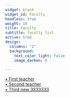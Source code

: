 ```yaml
---
widget: blank
widget_id: Faculty
headless: true
weight: 10
title: Faculty
subtitle: faculty list
active: true
design:
  columns: "2"
  background:
    text_color_light: false
    image_darken: 0
    
---
```

[• First teacher](/../author/hua-xu/)&nbsp;&nbsp;&nbsp;<br/>
[• Second teacher](/../author/junhui-deng/)&nbsp;&nbsp;<br/>
[• Third new 3333333](/../author/xiaomin-sun/)&nbsp;&nbsp;<br/>
